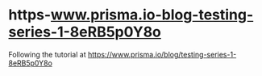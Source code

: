 # https-www.prisma.io-blog-testing-series-1-8eRB5p0Y8o
Following the tutorial at https://www.prisma.io/blog/testing-series-1-8eRB5p0Y8o
